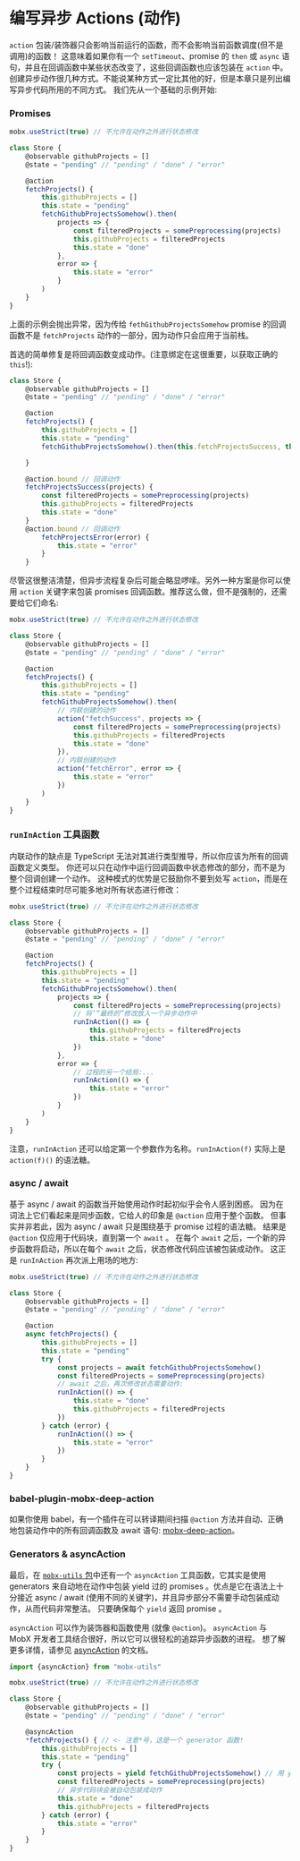 # 编写异步 Actions (动作)

`action` 包装/装饰器只会影响当前运行的函数，而不会影响当前函数调度(但不是调用)的函数！
这意味着如果你有一个 `setTimeout`、promise 的 `then` 或 `async` 语句，并且在回调函数中某些状态改变了，这些回调函数也应该包装在 `action` 中。创建异步动作很几种方式。不能说某种方式一定比其他的好，但是本章只是列出编写异步代码所用的不同方式。
我们先从一个基础的示例开始:

### Promises

```javascript
mobx.useStrict(true) // 不允许在动作之外进行状态修改

class Store {
	@observable githubProjects = []
	@state = "pending" // "pending" / "done" / "error"

	@action
	fetchProjects() {
		this.githubProjects = []
		this.state = "pending"
		fetchGithubProjectsSomehow().then(
			projects => {
				const filteredProjects = somePreprocessing(projects)
				this.githubProjects = filteredProjects
				this.state = "done"
			},
			error => {
				this.state = "error"
			}
		)
	}
}
```

上面的示例会抛出异常，因为传给 `fethGithubProjectsSomehow` promise 的回调函数不是 `fetchProjects` 动作的一部分，因为动作只会应用于当前栈。

首选的简单修复是将回调函数变成动作。(注意绑定在这很重要，以获取正确的 `this`!):


```javascript
class Store {
	@observable githubProjects = []
	@state = "pending" // "pending" / "done" / "error"

	@action
	fetchProjects() {
		this.githubProjects = []
		this.state = "pending"
		fetchGithubProjectsSomehow().then(this.fetchProjectsSuccess, this.fetchProjectsError)

	}

	@action.bound // 回调动作
	fetchProjectsSuccess(projects) {
		const filteredProjects = somePreprocessing(projects)
		this.githubProjects = filteredProjects
		this.state = "done"
	}
	@action.bound // 回调动作
		fetchProjectsError(error) {
			this.state = "error"
		}
	}
```

尽管这很整洁清楚，但异步流程复杂后可能会略显啰嗦。另外一种方案是你可以使用 `action` 关键字来包装 promises 回调函数。推荐这么做，但不是强制的，还需要给它们命名:

```javascript
mobx.useStrict(true) // 不允许在动作之外进行状态修改

class Store {
	@observable githubProjects = []
	@state = "pending" // "pending" / "done" / "error"

	@action
	fetchProjects() {
		this.githubProjects = []
		this.state = "pending"
		fetchGithubProjectsSomehow().then(
			// 内联创建的动作
			action("fetchSuccess", projects => {
				const filteredProjects = somePreprocessing(projects)
				this.githubProjects = filteredProjects
				this.state = "done"
			}),
			// 内联创建的动作
			action("fetchError", error => {
				this.state = "error"
			})
		)
	}
}
```

### `runInAction` 工具函数

内联动作的缺点是 TypeScript 无法对其进行类型推导，所以你应该为所有的回调函数定义类型。
你还可以只在动作中运行回调函数中状态修改的部分，而不是为整个回调创建一个动作。
这种模式的优势是它鼓励你不要到处写 `action`，而是在整个过程结束时尽可能多地对所有状态进行修改：

```javascript
mobx.useStrict(true) // 不允许在动作之外进行状态修改

class Store {
	@observable githubProjects = []
	@state = "pending" // "pending" / "done" / "error"

	@action
	fetchProjects() {
		this.githubProjects = []
		this.state = "pending"
		fetchGithubProjectsSomehow().then(
			projects => {
				const filteredProjects = somePreprocessing(projects)
				// 将‘“最终的”修改放入一个异步动作中
				runInAction(() => {
					this.githubProjects = filteredProjects
					this.state = "done"
				})
			},
			error => {
				// 过程的另一个结局:...
				runInAction(() => {
					this.state = "error"
				})
			}
		)
	}
}
```

注意，`runInAction` 还可以给定第一个参数作为名称。`runInAction(f)` 实际上是 `action(f)()` 的语法糖。

### async / await

基于 async / await 的函数当开始使用动作时起初似乎会令人感到困惑。
因为在词法上它们看起来是同步函数，它给人的印象是 `@action` 应用于整个函数。
但事实并非若此，因为 async / await 只是围绕基于 promise 过程的语法糖。
结果是 `@action` 仅应用于代码块，直到第一个 `await` 。
在每个 `await` 之后，一个新的异步函数将启动，所以在每个 `await` 之后，状态修改代码应该被包装成动作。
这正是 `runInAction` 再次派上用场的地方:

```javascript
mobx.useStrict(true) // 不允许在动作之外进行状态修改

class Store {
	@observable githubProjects = []
	@state = "pending" // "pending" / "done" / "error"

	@action
	async fetchProjects() {
		this.githubProjects = []
		this.state = "pending"
		try {
			const projects = await fetchGithubProjectsSomehow()
			const filteredProjects = somePreprocessing(projects)
			// await 之后，再次修改状态需要动作:
			runInAction(() => {
				this.state = "done"
				this.githubProjects = filteredProjects
			})
		} catch (error) {
			runInAction(() => {
				this.state = "error"
			})
		}
	}
}
```

### babel-plugin-mobx-deep-action

如果你使用 babel，有一个插件在可以转译期间扫描 `@action` 方法并自动、正确地包装动作中的所有回调函数及 await 语句: [mobx-deep-action](https://github.com/mobxjs/babel-plugin-mobx-deep-action)。

### Generators & asyncAction

最后，在 [`mobx-utils` 包](https://github.com/mobxjs/mobx-utils)中还有一个 `asyncAction` 工具函数，它其实是使用 generators 来自动地在动作中包装 yield 过的 promises 。优点是它在语法上十分接近 async / await (使用不同的关键字)，并且异步部分不需要手动包装成动作，从而代码非常整洁。
只要确保每个 `yield` 返回 promise 。

`asyncAction` 可以作为装饰器和函数使用 (就像 `@action`)。
`asyncAction` 与 MobX 开发者工具结合很好，所以它可以很轻松的追踪异步函数的进程。
想了解更多详情，请参见 [asyncAction](https://github.com/mobxjs/mobx-utils#asyncaction) 的文档。

```javascript
import {asyncAction} from "mobx-utils"

mobx.useStrict(true) // 不允许在动作之外进行状态修改

class Store {
	@observable githubProjects = []
	@state = "pending" // "pending" / "done" / "error"

	@asyncAction
	*fetchProjects() { // <- 注意*号，这是一个 generator 函数!
		this.githubProjects = []
		this.state = "pending"
		try {
			const projects = yield fetchGithubProjectsSomehow() // 用 yield 代替 await
			const filteredProjects = somePreprocessing(projects)
			// 异步代码块会被自动包装成动作
			this.state = "done"
			this.githubProjects = filteredProjects
		} catch (error) {
			this.state = "error"
		}
	}
}
```
